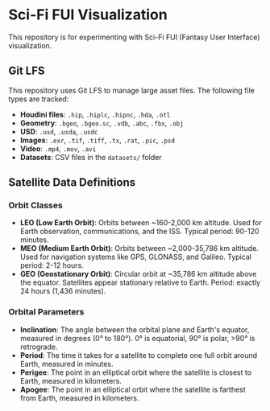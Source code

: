 # Sci-Fi FUI Visualization

This repository is for experimenting with Sci-Fi FUI (Fantasy User Interface) visualization.

## Git LFS

This repository uses Git LFS to manage large asset files. The following file types are tracked:

- **Houdini files**: `.hip`, `.hiplc`, `.hipnc`, `.hda`, `.otl`
- **Geometry**: `.bgeo`, `.bgeo.sc`, `.vdb`, `.abc`, `.fbx`, `.obj`
- **USD**: `.usd`, `.usda`, `.usdc`
- **Images**: `.exr`, `.tif`, `.tiff`, `.tx`, `.rat`, `.pic`, `.psd`
- **Video**: `.mp4`, `.mov`, `.avi`
- **Datasets**: CSV files in the `datasets/` folder

## Satellite Data Definitions

### Orbit Classes

- **LEO (Low Earth Orbit)**: Orbits between ~160-2,000 km altitude. Used for Earth observation, communications, and the ISS. Typical period: 90-120 minutes.
- **MEO (Medium Earth Orbit)**: Orbits between ~2,000-35,786 km altitude. Used for navigation systems like GPS, GLONASS, and Galileo. Typical period: 2-12 hours.
- **GEO (Geostationary Orbit)**: Circular orbit at ~35,786 km altitude above the equator. Satellites appear stationary relative to Earth. Period: exactly 24 hours (1,436 minutes).

### Orbital Parameters

- **Inclination**: The angle between the orbital plane and Earth's equator, measured in degrees (0° to 180°). 0° is equatorial, 90° is polar, >90° is retrograde.
- **Period**: The time it takes for a satellite to complete one full orbit around Earth, measured in minutes.
- **Perigee**: The point in an elliptical orbit where the satellite is closest to Earth, measured in kilometers.
- **Apogee**: The point in an elliptical orbit where the satellite is farthest from Earth, measured in kilometers.
